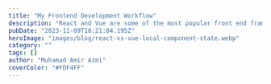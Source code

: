 ```yaml
---
title: "My Frontend Development Workflow"
description: "React and Vue are some of the most popular front end frameworks that makes the web application becomes Single Page Application (SPA). Those frameworks using components approach for building UI for web application. So, it is necessary to have some kind of temporary data store for each component that can store any value and update the UI and content based on the value stored."
pubDate: "2023-11-09T18:21:04.195Z"
heroImage: "images/blog/react-vs-vue-local-component-state.webp"
category: ""
tags: []
author: "Muhamad Amir Azmi"
coverColor: "#FDF4FF"
---
```

